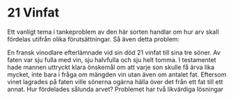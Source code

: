 # 21 Vinfat
Ett vanligt tema i tankeproblem av den här sorten handlar om hur arv skall fördelas utifrån olika förutsättningar. Så även detta problem: 

En fransk vinodlare efterlämnade vid sin död 21 vinfat till sina tre söner. Av faten var sju fulla med vin, sju halvfulla och sju helt tomma. I testamentet hade mannen uttryckt klara önskemål om att varje son skulle få ärva lika mycket, inte bara i fråga om mängden vin utan även om antalet fat. Eftersom vinet lagrades på faten ville sönerna ogärna hälla över det från ett fat till ett annat. Hur fördelades sålunda arvet? Problemet har två likvärdiga lösningar
